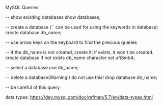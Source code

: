 MySQL Queries:

-- show exisiting databases
show databases;

-- create a database (`` can be used for using the keywords in database)
create database db_name;

-- use arrow keys on the keyboard to find the previous queries

-- if the db_name is not created, create it; if exists, it won't be created. 
create database if not exists db_name character set uft8mb4;

-- select a database
use db_name;

-- delete a database(Warning!) do not use this!
drop database db_name;

-- be careful of this query

data types:
https://dev.mysql.com/doc/refman/5.7/en/data-types.html



  
